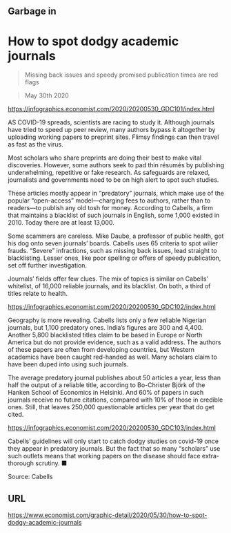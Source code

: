 ## Garbage in

# How to spot dodgy academic journals

> Missing back issues and speedy promised publication times are red flags

> May 30th 2020



https://infographics.economist.com/2020/20200530_GDC101/index.html

AS COVID-19 spreads, scientists are racing to study it. Although journals have tried to speed up peer review, many authors bypass it altogether by uploading working papers to preprint sites. Flimsy findings can then travel as fast as the virus.

Most scholars who share preprints are doing their best to make vital discoveries. However, some authors seek to pad thin résumés by publishing underwhelming, repetitive or fake research. As safeguards are relaxed, journalists and governments need to be on high alert to spot such studies.

These articles mostly appear in “predatory” journals, which make use of the popular “open-access” model—charging fees to authors, rather than to readers—to publish any old tosh for money. According to Cabells, a firm that maintains a blacklist of such journals in English, some 1,000 existed in 2010. Today there are at least 13,000.

Some scammers are careless. Mike Daube, a professor of public health, got his dog onto seven journals’ boards. Cabells uses 65 criteria to spot wilier frauds. “Severe” infractions, such as missing back issues, lead straight to blacklisting. Lesser ones, like poor spelling or offers of speedy publication, set off further investigation.

Journals’ fields offer few clues. The mix of topics is similar on Cabells’ whitelist, of 16,000 reliable journals, and its blacklist. On both, a third of titles relate to health.



https://infographics.economist.com/2020/20200530_GDC102/index.html

Geography is more revealing. Cabells lists only a few reliable Nigerian journals, but 1,100 predatory ones. India’s figures are 300 and 4,400. Another 5,800 blacklisted titles claim to be based in Europe or North America but do not provide evidence, such as a valid address. The authors of these papers are often from developing countries, but Western academics have been caught red-handed as well. Many scholars claim to have been duped into using such journals.

The average predatory journal publishes about 50 articles a year, less than half the output of a reliable title, according to Bo-Christer Björk of the Hanken School of Economics in Helsinki. And 60% of papers in such journals receive no future citations, compared with 10% of those in credible ones. Still, that leaves 250,000 questionable articles per year that do get cited.



https://infographics.economist.com/2020/20200530_GDC103/index.html

Cabells’ guidelines will only start to catch dodgy studies on covid-19 once they appear in predatory journals. But the fact that so many “scholars” use such outlets means that working papers on the disease should face extra-thorough scrutiny. ■

Source: Cabells 



## URL

https://www.economist.com/graphic-detail/2020/05/30/how-to-spot-dodgy-academic-journals
